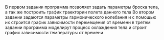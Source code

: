 В первом задании программа позволяет задать параметры броска тела, а так же построить график траектории полета данного тела 
Во втором задании задаются параметры гармонического колебания и с помощью их строится график зависимости перемещения от времени 
в третем задании программа моделирут процесс охлаждения тела и строит график зависимости температуры от времени 

